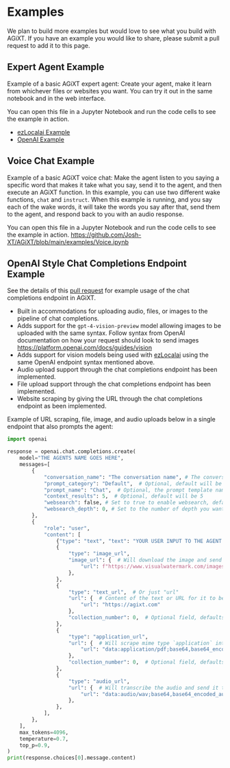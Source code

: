 # Examples

We plan to build more examples but would love to see what you build with AGiXT.  If you have an example you would like to share, please submit a pull request to add it to this page.

## Expert Agent Example

Example of a basic AGiXT expert agent:  Create your agent, make it learn from whichever files or websites you want. You can try it out in the same notebook and in the web interface.

You can open this file in a Jupyter Notebook and run the code cells to see the example in action.

- [ezLocalai Example](https://github.com/Josh-XT/AGiXT/blob/main/examples/AGiXT-Expert-ezLocalai.ipynb)
- [OpenAI Example](https://github.com/Josh-XT/AGiXT/blob/main/examples/AGiXT-Expert-OAI.ipynb)

## Voice Chat Example

Example of a basic AGiXT voice chat: Make the agent listen to you saying a specific word that makes it take what you say, send it to the agent, and then execute an AGiXT function. In this example, you can use two different wake functions, `chat` and `instruct`. When this example is running, and you say each of the wake words, it will take the words you say after that, send them to the agent, and respond back to you with an audio response.

You can open this file in a Jupyter Notebook and run the code cells to see the example in action. <https://github.com/Josh-XT/AGiXT/blob/main/examples/Voice.ipynb>

## OpenAI Style Chat Completions Endpoint Example

See the details of this [pull request](https://github.com/Josh-XT/AGiXT/pull/1149) for example usage of the chat completions endpoint in AGiXT.

- Built in accommodations for uploading audio, files, or images to the pipeline of chat completions.
- Adds support for the `gpt-4-vision-preview` model allowing images to be uploaded with the same syntax. Follow syntax from OpenAI documentation on how your request should look to send images <https://platform.openai.com/docs/guides/vision>
- Adds support for vision models being used with [ezLocalai](https://github.com/DevXT-LLC/ezlocalai) using the same OpenAI endpoint syntax mentioned above.
- Audio upload support through the chat completions endpoint has been implemented.
- File upload support through the chat completions endpoint has been implemented.
- Website scraping by giving the URL through the chat completions endpoint as been implemented.

Example of URL scraping, file, image, and audio uploads below in a single endpoint that also prompts the agent:

```python
import openai

response = openai.chat.completions.create(
    model="THE AGENTS NAME GOES HERE",
    messages=[
        {
            "conversation_name": "The conversation name", # The conversation name goes here
            "prompt_category": "Default",  # Optional, default will be "Default"
            "prompt_name": "Chat",  # Optional, the prompt template name goes here, default will be "Chat"
            "context_results": 5,  # Optional, default will be 5
            "websearch": false, # Set to true to enable websearch, default is false
            "websearch_depth": 0, # Set to the number of depth you want to websearch to go (3 would go 3 links deep per link it scrapes)
        },
        {
            "role": "user",
            "content": [
                {"type": "text", "text": "YOUR USER INPUT TO THE AGENT GOES HERE"},
                {
                    "type": "image_url",
                    "image_url": {  # Will download the image and send it to the vision model
                        "url": f"https://www.visualwatermark.com/images/add-text-to-photos/add-text-to-image-3.webp"
                    },
                },
                {
                    "type": "text_url",  # Or just "url"
                    "url": {  # Content of the text or URL for it to be scraped
                        "url": "https://agixt.com"
                    },
                    "collection_number": 0,  # Optional field, defaults to 0.
                },
                {
                    "type": "application_url",
                    "url": {  # Will scrape mime type `application` into the agent's memory
                        "url": "data:application/pdf;base64,base64_encoded_pdf_here"
                    },
                    "collection_number": 0,  # Optional field, defaults to 0.
                },
                {
                    "type": "audio_url",
                    "url": {  # Will transcribe the audio and send it to the agent in the same way as text. Enables easy voice chat.
                        "url": "data:audio/wav;base64,base64_encoded_audio_here"
                    },
                },
            ],
        },
    ],
    max_tokens=4096,
    temperature=0.7,
    top_p=0.9,
)
print(response.choices[0].message.content)
```
